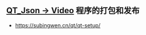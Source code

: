 ## [QT_Json -> Video](https://edu.subingwen.cn/p/t_pc/course_pc_detail/column/p_61a82070e4b03f3fb99dfa4c)     程序的打包和发布

- https://subingwen.cn/qt/qt-setup/